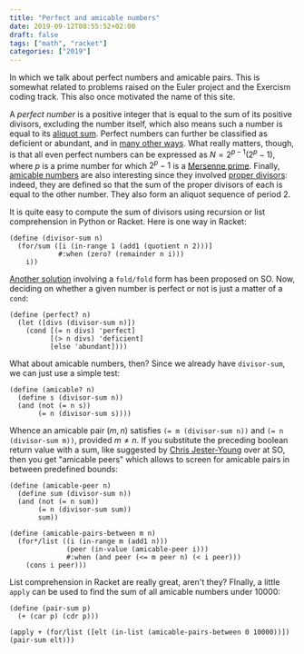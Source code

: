 ```yaml
---
title: "Perfect and amicable numbers"
date: 2019-09-12T08:55:52+02:00
draft: false
tags: ["math", "racket"]
categories: ["2019"]
---
```


In which we talk about perfect numbers and amicable pairs. This is somewhat related to problems raised on the Euler project and the Exercism coding track. This also once motivated the name of this site.

<!--more-->

A _perfect number_ is a positive integer that is equal to the sum of its positive divisors, excluding the number itself, which also means such a number is equal to its [aliquot sum](https://en.wikipedia.org/wiki/Aliquot_sum). Perfect numbers can further be classified as deficient or abundant, and in [many other ways](https://en.wikipedia.org/wiki/Perfect_number). What really matters, though, is that all even perfect numbers can be expressed as $N=2^{p-1}(2^p-1)$, where $p$ is a prime number for which $2^p-1$ is a [Mersenne prime](http://mathworld.wolfram.com/MersennePrime.html). Finally, [amicable numbers](https://en.wikipedia.org/wiki/Amicable_numbers) are also interesting since they involved [proper divisors](http://djm.cc/amicable.html): indeed, they are defined so that the sum of the proper divisors of each is equal to the other number. They also form an aliquot sequence of period 2.

It is quite easy to compute the sum of divisors using recursion or list comprehension in Python or Racket. Here is one way in Racket:

```Lisp
(define (divisor-sum n)
  (for/sum ([i (in-range 1 (add1 (quotient n 2)))]
            #:when (zero? (remainder n i)))
    i))
```

[Another solution](https://stackoverflow.com/a/23711209) involving a `fold/fold` form has been proposed on SO. Now, deciding on whether a given number is perfect or not is just a matter of a `cond`:

```Lisp
(define (perfect? n)
  (let ([divs (divisor-sum n)])
    (cond [(= n divs) 'perfect]
          [(> n divs) 'deficient]
          [else 'abundant])))
```

What about amicable numbers, then? Since we already have `divisor-sum`, we can just use a simple test:

```Lisp
(define (amicable? n)
  (define s (divisor-sum n))
  (and (not (= n s))
       (= n (divisor-sum s))))
```

Whence an amicable pair $(m,n)$ satisfies `(= m (divisor-sum n))` and `(= n (divisor-sum m))`, provided $m\neq n$. If you substitute the preceding boolean return value with a sum, like suggested by [Chris Jester-Young](https://stackoverflow.com/a/23711209) over at SO, then you get "amicable peers" which allows to screen for amicable pairs in between predefined bounds:

```Lisp
(define (amicable-peer n)
  (define sum (divisor-sum n))
  (and (not (= n sum))
       (= n (divisor-sum sum))
       sum))

(define (amicable-pairs-between m n)
  (for*/list ((i (in-range m (add1 n)))
              (peer (in-value (amicable-peer i)))
              #:when (and peer (<= m peer n) (< i peer)))
    (cons i peer)))
```

List comprehension in Racket are really great, aren't they? FInally, a little `apply` can be used to find the sum of all amicable numbers under 10000:

```Lisp
(define (pair-sum p)
  (+ (car p) (cdr p)))

(apply + (for/list ([elt (in-list (amicable-pairs-between 0 10000))]) (pair-sum elt)))
```
